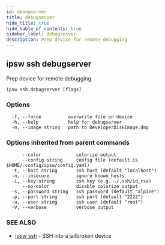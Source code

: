 ```yaml
---
id: debugserver
title: debugserver
hide_title: true
hide_table_of_contents: true
sidebar_label: debugserver
description: Prep device for remote debugging
---
```

## ipsw ssh debugserver

Prep device for remote debugging

```
ipsw ssh debugserver [flags]
```

### Options

```
  -f, --force          overwrite file on device
  -h, --help           help for debugserver
  -m, --image string   path to DeveloperDiskImage.dmg
```

### Options inherited from parent commands

```
      --color             colorize output
      --config string     config file (default is $HOME/.config/ipsw/config.yaml)
  -t, --host string       ssh host (default "localhost")
  -n, --insecure          ignore known_hosts
  -i, --key string        ssh key (e.g. ~/.ssh/id_rsa)
      --no-color          disable colorize output
  -s, --password string   ssh password (default "alpine")
  -p, --port string       ssh port (default "2222")
  -u, --user string       ssh user (default "root")
  -V, --verbose           verbose output
```

### SEE ALSO

* [ipsw ssh](/docs/cli/ipsw/ssh)	 - SSH into a jailbroken device

